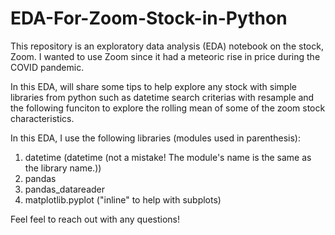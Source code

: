 # EDA-For-Zoom-Stock-in-Python
This repository is an exploratory data analysis (EDA) notebook on the stock, Zoom. I wanted to use Zoom since it had a meteoric rise in price during the COVID pandemic. 

In this EDA, will share some tips to help explore any stock with simple libraries from python such as datetime search criterias with resample and the following funciton to explore the rolling mean of some of the zoom stock characteristics.

In this EDA, I use the following libraries (modules used in parenthesis):

  1. datetime (datetime (not a mistake! The module's name is the same as the library name.))
  2. pandas
  3. pandas_datareader
  4. matplotlib.pyplot ("inline" to help with subplots)

Feel feel to reach out with any questions!
